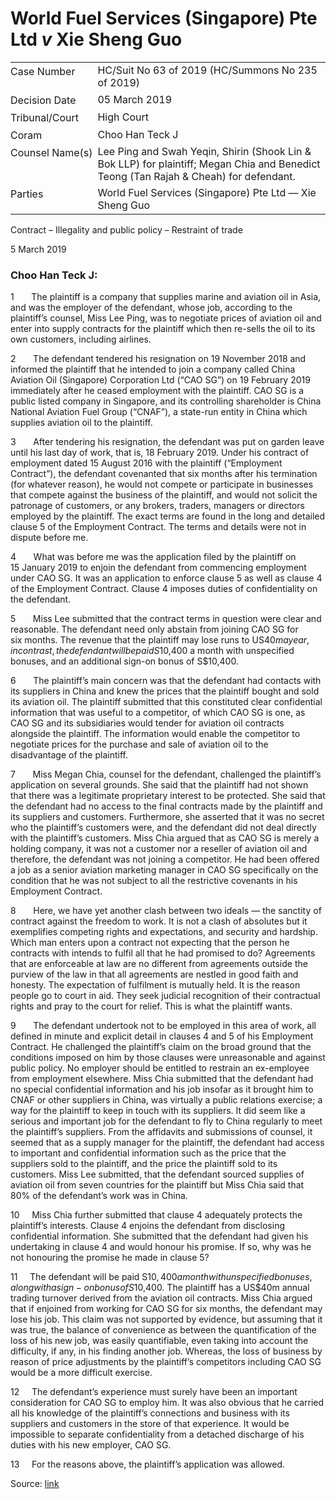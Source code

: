 # World Fuel Services (Singapore) Pte Ltd _v_ Xie Sheng Guo  

<table id="info-table"><tbody><tr class="info-row"><td class="txt-label" style="padding: 4px 0px; white-space: nowrap" valign="top">Case Number</td><td class="txt-body">HC/Suit No 63 of 2019 (HC/Summons No 235 of 2019)</td></tr><tr class="info-row"><td class="txt-label" style="padding: 4px 0px; white-space: nowrap" valign="top">Decision Date</td><td class="txt-body">05 March 2019</td></tr><tr class="info-row"><td class="txt-label" style="padding: 4px 0px; white-space: nowrap" valign="top">Tribunal/Court</td><td class="txt-body">High Court</td></tr><tr class="info-row"><td class="txt-label" style="padding: 4px 0px; white-space: nowrap" valign="top">Coram</td><td class="txt-body">Choo Han Teck J</td></tr><tr class="info-row"><td class="txt-label" style="padding: 4px 0px; white-space: nowrap" valign="top">Counsel Name(s)</td><td class="txt-body">Lee Ping and Swah Yeqin, Shirin (Shook Lin &amp; Bok LLP) for plaintiff; Megan Chia and Benedict Teong (Tan Rajah &amp; Cheah) for defendant.</td></tr><tr class="info-row"><td class="txt-label" style="padding: 4px 0px; white-space: nowrap" valign="top">Parties</td><td class="txt-body">World Fuel Services (Singapore) Pte Ltd — Xie Sheng Guo</td></tr></tbody></table>

Contract – Illegality and public policy – Restraint of trade

5 March 2019

### Choo Han Teck J:

1       The plaintiff is a company that supplies marine and aviation oil in Asia, and was the employer of the defendant, whose job, according to the plaintiff’s counsel, Miss Lee Ping, was to negotiate prices of aviation oil and enter into supply contracts for the plaintiff which then re-sells the oil to its own customers, including airlines.

2       The defendant tendered his resignation on 19 November 2018 and informed the plaintiff that he intended to join a company called China Aviation Oil (Singapore) Corporation Ltd (“CAO SG”) on 19 February 2019 immediately after he ceased employment with the plaintiff. CAO SG is a public listed company in Singapore, and its controlling shareholder is China National Aviation Fuel Group (“CNAF”), a state-run entity in China which supplies aviation oil to the plaintiff.

3       After tendering his resignation, the defendant was put on garden leave until his last day of work, that is, 18 February 2019. Under his contract of employment dated 15 August 2016 with the plaintiff (“Employment Contract”), the defendant covenanted that six months after his termination (for whatever reason), he would not compete or participate in businesses that compete against the business of the plaintiff, and would not solicit the patronage of customers, or any brokers, traders, managers or directors employed by the plaintiff. The exact terms are found in the long and detailed clause 5 of the Employment Contract. The terms and details were not in dispute before me.

4       What was before me was the application filed by the plaintiff on 15 January 2019 to enjoin the defendant from commencing employment under CAO SG. It was an application to enforce clause 5 as well as clause 4 of the Employment Contract. Clause 4 imposes duties of confidentiality on the defendant.

5       Miss Lee submitted that the contract terms in question were clear and reasonable. The defendant need only abstain from joining CAO SG for six months. The revenue that the plaintiff may lose runs to US$40m a year, in contrast, the defendant will be paid S$10,400 a month with unspecified bonuses, and an additional sign-on bonus of S$10,400.

6       The plaintiff’s main concern was that the defendant had contacts with its suppliers in China and knew the prices that the plaintiff bought and sold its aviation oil. The plaintiff submitted that this constituted clear confidential information that was useful to a competitor, of which CAO SG is one, as CAO SG and its subsidiaries would tender for aviation oil contracts alongside the plaintiff. The information would enable the competitor to negotiate prices for the purchase and sale of aviation oil to the disadvantage of the plaintiff.

7       Miss Megan Chia, counsel for the defendant, challenged the plaintiff’s application on several grounds. She said that the plaintiff had not shown that there was a legitimate proprietary interest to be protected. She said that the defendant had no access to the final contracts made by the plaintiff and its suppliers and customers. Furthermore, she asserted that it was no secret who the plaintiff’s customers were, and the defendant did not deal directly with the plaintiff’s customers. Miss Chia argued that as CAO SG is merely a holding company, it was not a customer nor a reseller of aviation oil and therefore, the defendant was not joining a competitor. He had been offered a job as a senior aviation marketing manager in CAO SG specifically on the condition that he was not subject to all the restrictive covenants in his Employment Contract.

8       Here, we have yet another clash between two ideals — the sanctity of contract against the freedom to work. It is not a clash of absolutes but it exemplifies competing rights and expectations, and security and hardship. Which man enters upon a contract not expecting that the person he contracts with intends to fulfil all that he had promised to do? Agreements that are enforceable at law are no different from agreements outside the purview of the law in that all agreements are nestled in good faith and honesty. The expectation of fulfilment is mutually held. It is the reason people go to court in aid. They seek judicial recognition of their contractual rights and pray to the court for relief. This is what the plaintiff wants.

9       The defendant undertook not to be employed in this area of work, all defined in minute and explicit detail in clauses 4 and 5 of his Employment Contract. He challenged the plaintiff’s claim on the broad ground that the conditions imposed on him by those clauses were unreasonable and against public policy. No employer should be entitled to restrain an ex-employee from employment elsewhere. Miss Chia submitted that the defendant had no special confidential information and his job insofar as it brought him to CNAF or other suppliers in China, was virtually a public relations exercise; a way for the plaintiff to keep in touch with its suppliers. It did seem like a serious and important job for the defendant to fly to China regularly to meet the plaintiff’s suppliers. From the affidavits and submissions of counsel, it seemed that as a supply manager for the plaintiff, the defendant had access to important and confidential information such as the price that the suppliers sold to the plaintiff, and the price the plaintiff sold to its customers. Miss Lee submitted, that the defendant sourced supplies of aviation oil from seven countries for the plaintiff but Miss Chia said that 80% of the defendant’s work was in China.

10     Miss Chia further submitted that clause 4 adequately protects the plaintiff’s interests. Clause 4 enjoins the defendant from disclosing confidential information. She submitted that the defendant had given his undertaking in clause 4 and would honour his promise. If so, why was he not honouring the promise he made in clause 5?

11     The defendant will be paid S$10,400 a month with unspecified bonuses, along with a sign-on bonus of S$10,400. The plaintiff has a US$40m annual trading turnover derived from the aviation oil contracts. Miss Chia argued that if enjoined from working for CAO SG for six months, the defendant may lose his job. This claim was not supported by evidence, but assuming that it was true, the balance of convenience as between the quantification of the loss of his new job, was easily quantifiable, even taking into account the difficulty, if any, in his finding another job. Whereas, the loss of business by reason of price adjustments by the plaintiff’s competitors including CAO SG would be a more difficult exercise.

12     The defendant’s experience must surely have been an important consideration for CAO SG to employ him. It was also obvious that he carried all his knowledge of the plaintiff’s connections and business with its suppliers and customers in the store of that experience. It would be impossible to separate confidentiality from a detached discharge of his duties with his new employer, CAO SG.

13     For the reasons above, the plaintiff’s application was allowed.


Source: [link](https://www.lawnet.sg:443/lawnet/web/lawnet/free-resources?p_p_id=freeresources_WAR_lawnet3baseportlet&p_p_lifecycle=1&p_p_state=normal&p_p_mode=view&_freeresources_WAR_lawnet3baseportlet_action=openContentPage&_freeresources_WAR_lawnet3baseportlet_docId=%2FJudgment%2F22900-SSP.xml)